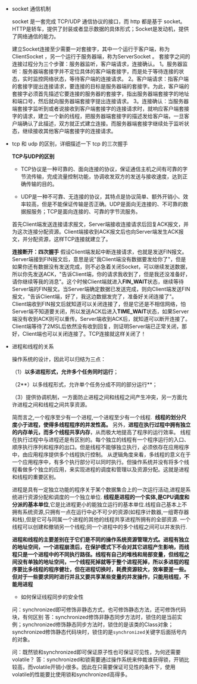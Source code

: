 * socket 通信机制

  socket 是一套完成 TCP/UDP 通信协议的接口，而 http 都是基于 socket。HTTP是轿车，提供了封装或者显示数据的具体形式；Socket是发动机，提供了网络通信的能力。

  建立Socket连接至少需要一对套接字，其中一个运行于客户端，称为ClientSocket ，另一个运行于服务器端，称为ServerSocket 。
  套接字之间的连接过程分为三个步骤：服务器监听，客户端请求，连接确认。
  1。服务器监听：服务器端套接字并不定位具体的客户端套接字，而是处于等待连接的状态，实时监控网络状态，等待客户端的连接请求。
  2。客户端请求：指客户端的套接字提出连接请求，要连接的目标是服务器端的套接字。为此，客户端的套接字必须首先描述它要连接的服务器的套接字，指出服务器端套接字的地址和端口号，然后就向服务器端套接字提出连接请求。
  3。连接确认：当服务器端套接字监听到或者说接收到客户端套接字的连接请求时，就响应客户端套接字的请求，建立一个新的线程，把服务器端套接字的描述发给客户端，一旦客户端确认了此描述，双方就正式建立连接。而服务器端套接字继续处于监听状态，继续接收其他客户端套接字的连接请求。


* tcp 和 udp 的区别，详细描述一下 tcp 的三次握手

  **TCP与UDP的区别** 

    * TCP协议是一种可靠的、面向连接的协议，保证通信主机之间有可靠的字节流传输，完成流量控制功能，协调收发双方的发送与接收速度，达到正确传输的目的。

    * UDP是一种不可靠、无连接的协议，其特点是协议简单、额外开销小、效率较高，但是不能保证传输是否正确。UDP是面向无连接的、不可靠的数据报服务；TCP是面向连接的、可靠的字节流服务。

  首先Client端发送连接请求报文，Server端接收连接请求后回复ACK报文，并为这次连接分配资源。Client端接收到ACK报文后也向Server端发生ACK报文，并分配资源，这样TCP连接就建立了。

  **连接断开：四次握手** 假设Client端发起中断连接请求，也就是发送FIN报文。Server端接到FIN报文后，意思是说"我Client端没有数据要发给你了"，但是如果你还有数据没有发送完成，则不必急着关闭Socket，可以继续发送数据，所以你先发送ACK，"告诉Client端，你的请求我收到了，但是我还没准备好，请你继续等我的消息"。这个时候Client端就进入**FIN_WAIT**状态，继续等待Server端的FIN报文。当Server端确定数据已发送完成，则向Client端发送FIN报文，"告诉Client端，好了，我这边数据发完了，准备好关闭连接了"。Client端收到FIN报文后就知道可以关闭连接了，但是它还是不相信网络，怕Server端不知道要关闭，所以发送ACK后进入**TIME_WAIT**状态，如果Server端没有收到ACK则可以重传。Server端收到ACK后，就知道可以断开连接了。Client端等待了2MSL后依然没有收到回复，则证明Server端已正常关闭，那好，Client端也可以关闭连接了。TCP连接就这样关闭了！


* 进程和线程的关系

  操作系统的设计，因此可以归结为三点：

  （1）**以多进程形式，允许多个任务同时运行**；

  （2**）以多线程形式，允许单个任务分成不同的部分运行**；

  （3）提供协调机制，一方面防止进程之间和线程之间产生冲突，另一方面允许进程之间和线程之间共享资源。

  简而言之,一个程序至少有一个进程,一个进程至少有一个线程. 
  **线程的划分尺度小于进程，使得多线程程序的并发性高。**
  另外，**进程在执行过程中拥有独立的内存单元，而多个线程共享内存**，从而极大地提高了程序的运行效率。
  线程在执行过程中与进程还是有区别的。每个独立的线程有一个程序运行的入口、顺序执行序列和程序的出口。但是线程不能够独立执行，必须依存在应用程序中，由应用程序提供多个线程执行控制。
  从逻辑角度来看，多线程的意义在于一个应用程序中，有多个执行部分可以同时执行。但操作系统并没有将多个线程看做多个独立的应用，来实现进程的调度和管理以及资源分配。这就是进程和线程的重要区别。

  进程是具有一定独立功能的程序关于某个数据集合上的一次运行活动,进程是系统进行资源分配和调度的一个独立单位.
  **线程是进程的一个实体,是CPU调度和分派的基本单位**,它是比进程更小的能独立运行的基本单位.线程自己基本上不拥有系统资源,只拥有一点在运行中必不可少的资源(如程序计数器,一组寄存器和栈),但是它可与同属一个进程的其他的线程共享进程所拥有的全部资源.
  一个线程可以创建和撤销另一个线程;同一个进程中的多个线程之间可以并发执行.

  **进程和线程的主要差别在于它们是不同的操作系统资源管理方式。进程有独立的地址空间，一个进程崩溃后，在保护模式下不会对其它进程产生影响，而线程只是一个进程中的不同执行路径。线程有自己的堆栈和局部变量，但线程之间没有单独的地址空间，一个线程死掉就等于整个进程死掉，所以多进程的程序要比多线程的程序健壮，但在进程切换时，耗费资源较大，效率要差一些。但对于一些要求同时进行并且又要共享某些变量的并发操作，只能用线程，不能用进程**


  * 如何保证线程同步的安全性

  问：synchronized即可修饰非静态方式，也可修饰静态方法，还可修饰代码块，有何区别
  答：synchronized修饰非静态同步方法时，锁住的是当前实例；synchronized修饰静态同步方法时，锁住的是该类的Class对象；synchronized修饰静态代码块时，锁住的是`synchronized`关键字后面括号内的对象。

  问：既然锁和synchronized即可保证原子性也可保证可见性，为何还需要volatile？
  答：synchronized和锁需要通过操作系统来仲裁谁获得锁，开销比较高，而volatile开销小很多。因此在只需要保证可见性的条件下，使用volatile的性能要比使用锁和synchronized高得多。